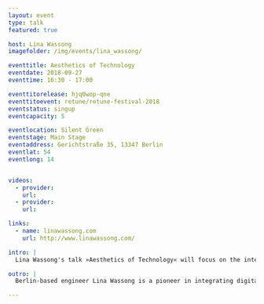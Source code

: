 ```yaml
---
layout: event
type: talk
featured: true

host: Lina Wassong
imagefolder: /img/events/lina_wassong/

eventtitle: Aesthetics of Technology
eventdate: 2018-09-27
eventtime: 16:30 - 17:00

eventtitorelease: hjq0wop-qne
eventtitoevent: retune/retune-festival-2018
eventstatus: singup
eventcapacity: 5

eventlocation: Silent Green
eventstage: Main Stage
eventaddress: Gerichtstraße 35, 13347 Berlin
eventlat: 54
eventlong: 14


videos:
  - provider:
    url:
  - provider:
    url:

links:
  - name: linawassong.com
    url: http://www.linawassong.com/

intro: |
  Lina Wassong's talk »Aesthetics of Technology« will focus on the intersection of technology and design to introduce you to physical computing and digital fabrication techniques for fashion design.

outro: |
  Berlin-based engineer Lina Wassong is a pioneer in integrating digital fabrication and electronics into fashion. She has designed pieces using 3D printing, laser cutting, and physical computing. Through her work, she wants to make technology more emotional and aesthetic. Besides running her design studio, Wassong lectures at the University of Applied Sciences Potsdam and published three books about electronics and programming.  

---
```

